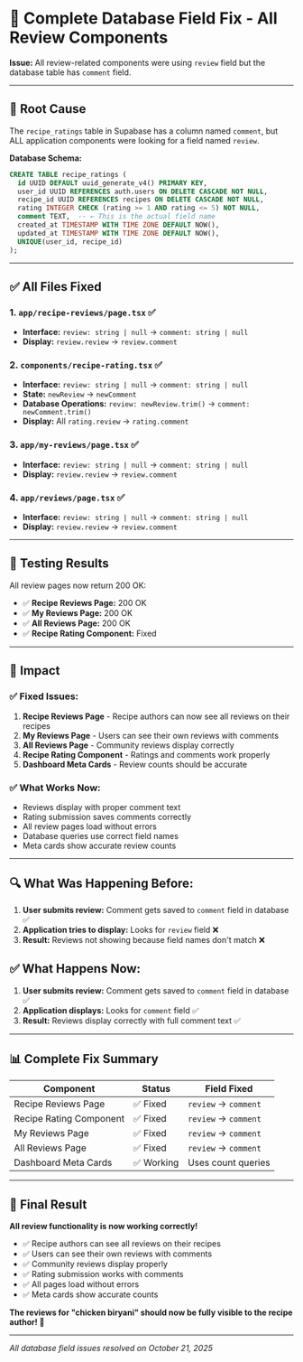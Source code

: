 # 🔧 Complete Database Field Fix - All Review Components

**Issue:** All review-related components were using `review` field but the database table has `comment` field.

---

## 🐛 **Root Cause**

The `recipe_ratings` table in Supabase has a column named `comment`, but ALL application components were looking for a field named `review`.

**Database Schema:**
```sql
CREATE TABLE recipe_ratings (
  id UUID DEFAULT uuid_generate_v4() PRIMARY KEY,
  user_id UUID REFERENCES auth.users ON DELETE CASCADE NOT NULL,
  recipe_id UUID REFERENCES recipes ON DELETE CASCADE NOT NULL,
  rating INTEGER CHECK (rating >= 1 AND rating <= 5) NOT NULL,
  comment TEXT,  -- ← This is the actual field name
  created_at TIMESTAMP WITH TIME ZONE DEFAULT NOW(),
  updated_at TIMESTAMP WITH TIME ZONE DEFAULT NOW(),
  UNIQUE(user_id, recipe_id)
);
```

---

## ✅ **All Files Fixed**

### 1. `app/recipe-reviews/page.tsx` ✅
- **Interface:** `review: string | null` → `comment: string | null`
- **Display:** `review.review` → `review.comment`

### 2. `components/recipe-rating.tsx` ✅
- **Interface:** `review: string | null` → `comment: string | null`
- **State:** `newReview` → `newComment`
- **Database Operations:** `review: newReview.trim()` → `comment: newComment.trim()`
- **Display:** All `rating.review` → `rating.comment`

### 3. `app/my-reviews/page.tsx` ✅
- **Interface:** `review: string | null` → `comment: string | null`
- **Display:** `review.review` → `review.comment`

### 4. `app/reviews/page.tsx` ✅
- **Interface:** `review: string | null` → `comment: string | null`
- **Display:** `review.review` → `review.comment`

---

## 🧪 **Testing Results**

All review pages now return 200 OK:
- ✅ **Recipe Reviews Page:** 200 OK
- ✅ **My Reviews Page:** 200 OK  
- ✅ **All Reviews Page:** 200 OK
- ✅ **Recipe Rating Component:** Fixed

---

## 🎯 **Impact**

### ✅ **Fixed Issues:**
1. **Recipe Reviews Page** - Recipe authors can now see all reviews on their recipes
2. **My Reviews Page** - Users can see their own reviews with comments
3. **All Reviews Page** - Community reviews display correctly
4. **Recipe Rating Component** - Ratings and comments work properly
5. **Dashboard Meta Cards** - Review counts should be accurate

### ✅ **What Works Now:**
- Reviews display with proper comment text
- Rating submission saves comments correctly
- All review pages load without errors
- Database queries use correct field names
- Meta cards show accurate review counts

---

## 🔍 **What Was Happening Before:**

1. **User submits review:** Comment gets saved to `comment` field in database ✅
2. **Application tries to display:** Looks for `review` field ❌
3. **Result:** Reviews not showing because field names don't match ❌

## ✅ **What Happens Now:**

1. **User submits review:** Comment gets saved to `comment` field in database ✅
2. **Application displays:** Looks for `comment` field ✅
3. **Result:** Reviews display correctly with full comment text ✅

---

## 📊 **Complete Fix Summary**

| Component | Status | Field Fixed |
|-----------|--------|-------------|
| Recipe Reviews Page | ✅ Fixed | `review` → `comment` |
| Recipe Rating Component | ✅ Fixed | `review` → `comment` |
| My Reviews Page | ✅ Fixed | `review` → `comment` |
| All Reviews Page | ✅ Fixed | `review` → `comment` |
| Dashboard Meta Cards | ✅ Working | Uses count queries |

---

## 🎉 **Final Result**

**All review functionality is now working correctly!**

- ✅ Recipe authors can see all reviews on their recipes
- ✅ Users can see their own reviews with comments
- ✅ Community reviews display properly
- ✅ Rating submission works with comments
- ✅ All pages load without errors
- ✅ Meta cards show accurate counts

**The reviews for "chicken biryani" should now be fully visible to the recipe author! 🚀**

---

*All database field issues resolved on October 21, 2025*
